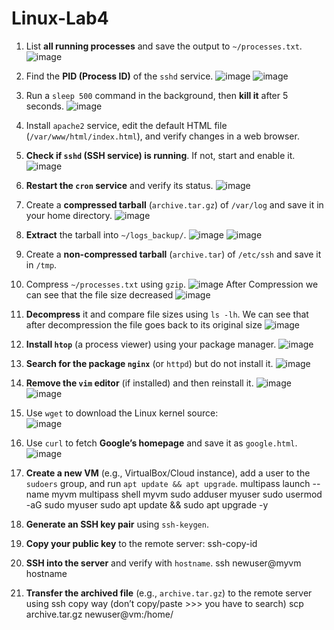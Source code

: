 # Linux-Lab4
1. List **all running processes** and save the output to `~/processes.txt`.  ![image](https://github.com/user-attachments/assets/20c281fb-651e-4b61-b2a4-9ac3db764925)

2. Find the **PID (Process ID)** of the `sshd` service.  ![image](https://github.com/user-attachments/assets/66dfb3ad-acb6-457f-b015-a2d9bc3cc7c9)  ![image](https://github.com/user-attachments/assets/46ef5102-1a79-44b8-8176-3f07fa5408ae)


3. Run a `sleep 500` command in the background, then **kill it** after 5 seconds. ![image](https://github.com/user-attachments/assets/5ddc8905-3fc0-487a-9946-45fe076ebf3d)
 

4. Install `apache2` service, edit the default HTML file (`/var/www/html/index.html`), and verify changes in a web browser. 
  
5. **Check if `sshd` (SSH service) is running**. If not, start and enable it.  ![image](https://github.com/user-attachments/assets/def60fc6-0715-4289-b419-bb6822d11b45)

6. **Restart the `cron` service** and verify its status.  ![image](https://github.com/user-attachments/assets/e15e214c-c0e5-4476-bf9f-543626cc1553)


7. Create a **compressed tarball** (`archive.tar.gz`) of `/var/log` and save it in your home directory.  ![image](https://github.com/user-attachments/assets/e3938a2c-b347-44be-992c-3f9a79b6ff2b)

8. **Extract** the tarball into `~/logs_backup/`.   ![image](https://github.com/user-attachments/assets/2f358182-81b3-43df-9947-ca1936f7a798) ![image](https://github.com/user-attachments/assets/61187d1a-3ff4-4ea3-a004-6f4fec557fcb)


9. Create a **non-compressed tarball** (`archive.tar`) of `/etc/ssh` and save it in `/tmp`.  

10. Compress `~/processes.txt` using `gzip`.  ![image](https://github.com/user-attachments/assets/2987a53b-f45c-46b6-aa7b-926b6f246faf) After Compression we can see that the file size decreased ![image](https://github.com/user-attachments/assets/940ecb47-19a0-49c1-9416-2ce22512034c)


11. **Decompress** it and compare file sizes using `ls -lh`.  We can see that after decompression the file goes back to its original size ![image](https://github.com/user-attachments/assets/e07c2432-227f-4dc4-9bac-7e3431d31d90)


12. **Install `htop`** (a process viewer) using your package manager.  ![image](https://github.com/user-attachments/assets/19e0d13d-8aa3-450a-81ee-191cdefca3fc)

13. **Search for the package `nginx`** (or `httpd`) but do not install it.  ![image](https://github.com/user-attachments/assets/ef0fbfef-fb1c-4640-ae02-e3ac2c7d365d)

14. **Remove the `vim` editor** (if installed) and then reinstall it.  ![image](https://github.com/user-attachments/assets/9740d9fc-305b-413b-b6df-82179875064a)                        
 ![image](https://github.com/user-attachments/assets/9441dd23-aa2c-4b5e-98ed-2066a3aba37b)


15. Use `wget` to download the Linux kernel source:  
   ![image](https://github.com/user-attachments/assets/c090190e-eaf9-4853-8c87-c0a7ce2ce40e)

16. Use `curl` to fetch **Google’s homepage** and save it as `google.html`.  ![image](https://github.com/user-attachments/assets/e80f69c8-1454-4805-9ea0-352e16fab464)


17. **Create a new VM** (e.g., VirtualBox/Cloud instance), add a user to the `sudoers` group, and run `apt update && apt upgrade`.         multipass launch --name myvm
multipass shell myvm
sudo adduser myuser
sudo usermod -aG sudo myuser
sudo apt update && sudo apt upgrade -y
18. **Generate an SSH key pair** using `ssh-keygen`.  
19. **Copy your public key** to the remote server:  ssh-copy-id
20. **SSH into the server** and verify with `hostname`.  ssh newuser@myvm        hostname
21. **Transfer the archived file** (e.g., `archive.tar.gz`) to the remote server using ssh copy way (don’t copy/paste >>> you have to search)
scp archive.tar.gz 
newuser@vm:/home/

